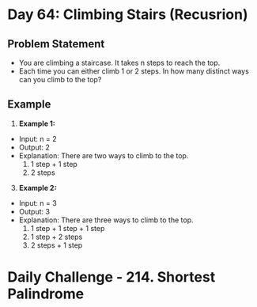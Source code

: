 # Day 64: Climbing Stairs (Recusrion)

## Problem Statement

- You are climbing a staircase. It takes n steps to reach the top.
- Each time you can either climb 1 or 2 steps. In how many distinct ways can you climb to the top?

## Example

1. **Example 1:**

- Input: n = 2
- Output: 2
- Explanation: There are two ways to climb to the top.
  1. 1 step + 1 step
  2. 2 steps

3. **Example 2:**

- Input: n = 3
- Output: 3
- Explanation: There are three ways to climb to the top.
  1. 1 step + 1 step + 1 step
  2. 1 step + 2 steps
  3. 2 steps + 1 step

# Daily Challenge - 214. Shortest Palindrome
